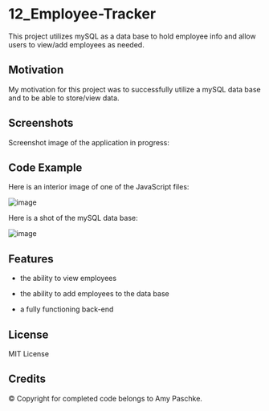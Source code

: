 # 12_Employee-Tracker

This project utilizes mySQL as a data base to hold employee info and allow users to view/add employees as needed.

## Motivation

My motivation for this project was to successfully utilize a mySQL data base and to be able to store/view data.

## Screenshots

Screenshot image of the application in progress:

## Code Example

Here is an interior image of one of the JavaScript files:

![image](https://user-images.githubusercontent.com/70075341/103175273-59f73200-482e-11eb-97bc-54f6e7f7e9c8.JPG)

Here is a shot of the mySQL data base:

![image](https://user-images.githubusercontent.com/70075341/103175275-5a8fc880-482e-11eb-957f-98cab2c49824.JPG)

## Features

- the ability to view employees

- the ability to add employees to the data base

- a fully functioning back-end

## License

MIT License

## Credits

&copy; Copyright for completed code belongs to Amy Paschke.
